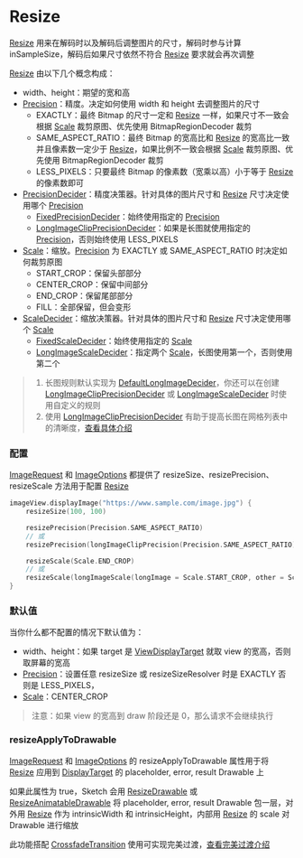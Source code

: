 # Resize

[Resize] 用来在解码时以及解码后调整图片的尺寸，解码时参与计算 inSampleSize，解码后如果尺寸依然不符合 [Resize] 要求就会再次调整

[Resize] 由以下几个概念构成：

* width、height：期望的宽和高
* [Precision]：精度。决定如何使用 width 和 height 去调整图片的尺寸
    * EXACTLY：最终 Bitmap 的尺寸一定和 [Resize] 一样，如果尺寸不一致会根据 [Scale] 裁剪原图、优先使用 BitmapRegionDecoder 裁剪
    * SAME_ASPECT_RATIO：最终 Bitmap 的宽高比和 [Resize] 的宽高比一致并且像素数一定少于 [Resize]，如果比例不一致会根据 [Scale]
      裁剪原图、优先使用 BitmapRegionDecoder 裁剪
    * LESS_PIXELS：只要最终 Bitmap 的像素数（宽乘以高）小于等于 [Resize] 的像素数即可
* [PrecisionDecider]：精度决策器。针对具体的图片尺寸和 [Resize] 尺寸决定使用哪个 [Precision]
    * [FixedPrecisionDecider]：始终使用指定的 [Precision]
    * [LongImageClipPrecisionDecider]：如果是长图就使用指定的 [Precision]，否则始终使用 LESS_PIXELS
* [Scale]：缩放。[Precision] 为 EXACTLY 或 SAME_ASPECT_RATIO 时决定如何裁剪原图
    * START_CROP：保留头部部分
    * CENTER_CROP：保留中间部分
    * END_CROP：保留尾部部分
    * FILL：全部保留，但会变形
* [ScaleDecider]：缩放决策器。针对具体的图片尺寸和 [Resize] 尺寸决定使用哪个 [Scale]
    * [FixedScaleDecider]：始终使用指定的 [Scale]
    * [LongImageScaleDecider]：指定两个 [Scale]，长图使用第一个，否则使用第二个

> 1. 长图规则默认实现为 [DefaultLongImageDecider]，你还可以在创建 [LongImageClipPrecisionDecider] 或 [LongImageScaleDecider] 时使用自定义的规则
> 2. 使用 [LongImageClipPrecisionDecider] 有助于提高长图在网格列表中的清晰度，[查看具体介绍][long_image_grid_thumbnails]

### 配置

[ImageRequest] 和 [ImageOptions] 都提供了 resizeSize、resizePrecision、resizeScale 方法用于配置 [Resize]

```kotlin
imageView.displayImage("https://www.sample.com/image.jpg") {
    resizeSize(100, 100)

    resizePrecision(Precision.SAME_ASPECT_RATIO)
    // 或
    resizePrecision(longImageClipPrecision(Precision.SAME_ASPECT_RATIO))

    resizeScale(Scale.END_CROP)
    // 或
    resizeScale(longImageScale(longImage = Scale.START_CROP, other = Scale.CENTER_CROP))
}
```

### 默认值

当你什么都不配置的情况下默认值为：

* width、height：如果 target 是 [ViewDisplayTarget] 就取 view 的宽高，否则取屏幕的宽高
* [Precision]：设置任意 resizeSize 或 resizeSizeResolver 时是 EXACTLY 否则是 LESS_PIXELS，
* [Scale]：CENTER_CROP

> 注意：如果 view 的宽高到 draw 阶段还是 0，那么请求不会继续执行

### resizeApplyToDrawable

[ImageRequest] 和 [ImageOptions] 的 resizeApplyToDrawable 属性用于将 [Resize] 应用到 [DisplayTarget] 的
placeholder, error, result Drawable 上

如果此属性为 true，Sketch 会用 [ResizeDrawable] 或 [ResizeAnimatableDrawable] 将 placeholder, error, result
Drawable 包一层，对外用 [Resize] 作为 intrinsicWidth 和 intrinsicHeight，内部用 [Resize] 的 scale 对 Drawable 进行缩放

此功能搭配 [CrossfadeTransition] 使用可实现完美过渡，[查看完美过渡介绍][transition]

[Sketch]: ../../sketch/src/main/java/com/github/panpf/sketch/Sketch.kt

[Resize]: ../../sketch/src/main/java/com/github/panpf/sketch/resize/Resize.kt

[Scale]: ../../sketch/src/main/java/com/github/panpf/sketch/resize/Scale.kt

[ScaleDecider]: ../../sketch/src/main/java/com/github/panpf/sketch/resize/ScaleDecider.kt

[FixedScaleDecider]: ../../sketch/src/main/java/com/github/panpf/sketch/resize/FixedScaleDecider.kt

[LongImageScaleDecider]: ../../sketch/src/main/java/com/github/panpf/sketch/resize/LongImageScaleDecider.kt

[FixedPrecisionDecider]: ../../sketch/src/main/java/com/github/panpf/sketch/resize/FixedPrecisionDecider.kt

[LongImageClipPrecisionDecider]: ../../sketch/src/main/java/com/github/panpf/sketch/resize/LongImageClipPrecisionDecider.kt

[PrecisionDecider]: ../../sketch/src/main/java/com/github/panpf/sketch/resize/PrecisionDecider.kt

[Precision]: ../../sketch/src/main/java/com/github/panpf/sketch/resize/Precision.kt

[ViewDisplayTarget]: ../../sketch/src/main/java/com/github/panpf/sketch/target/ViewDisplayTarget.kt

[ImageRequest]: ../../sketch/src/main/java/com/github/panpf/sketch/request/ImageRequest.kt

[ImageOptions]: ../../sketch/src/main/java/com/github/panpf/sketch/request/ImageOptions.kt

[CrossfadeTransition]: ../../sketch/src/main/java/com/github/panpf/sketch/transition/CrossfadeTransition.kt

[DisplayTarget]: ../../sketch/src/main/java/com/github/panpf/sketch/target/DisplayTarget.kt

[ResizeDrawable]: ../../sketch/src/main/java/com/github/panpf/sketch/drawable/internal/ResizeDrawable.kt

[ResizeAnimatableDrawable]: ../../sketch/src/main/java/com/github/panpf/sketch/drawable/internal/ResizeAnimatableDrawable.kt

[DefaultLongImageDecider]: ../../sketch/src/main/java/com/github/panpf/sketch/resize/LongImageDecider.kt

[long_image_grid_thumbnails]: long_image_grid_thumbnails.md

[transition]: transition.md